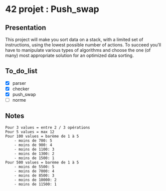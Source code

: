 # 42 projet : Push_swap

## Presentation

This project will make you sort data on a stack, with a limited set of instructions, using
the lowest possible number of actions. To succeed you’ll have to manipulate various types of algorithms and choose the one (of many) most appropriate solution for an optimized data sorting.

## To_do_list

- [x] parser
- [x] checker
- [x] push_swap
- [ ] norme

## Notes

    Pour 3 values = entre 2 / 3 opérations
    Pour 5 values = max 12
    Pour 100 values = barème de 1 à 5
        - moins de 700: 5
        - moins de 900: 4
        - moins de 1100: 3
        - moins de 1300: 2
        - moins de 1500: 1 
    Pour 500 values = barème de 1 à 5
        - moins de 5500: 5
        - moins de 7000: 4
        - moins de 8500: 3
        - moins de 10000: 2
        - moins de 11500: 1